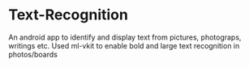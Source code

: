 # Text-Recognition
An android app to identify and display text from pictures, photograps, writings etc.
Used ml-vkit to enable bold and large text recognition in photos/boards
